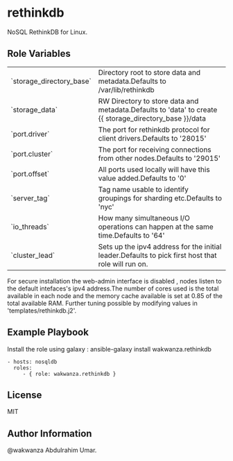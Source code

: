 rethinkdb
=========

NoSQL RethinkDB for Linux.



Role Variables
--------------

<table>
    <tr>
        <td>`storage_directory_base`</td> <td>Directory root to store data and metadata.Defaults to /var/lib/rethinkdb</td>
    </tr>
        <tr>
        <td>`storage_data`</td> <td>RW Directory to store data and metadata.Defaults to 'data' to create {{ storage_directory_base }}/data </td>
    </tr>
    <tr>
        <td>`port.driver`</td> <td>The port for rethinkdb protocol for client drivers.Defaults to '28015'</td>
    </tr>
    </tr>
    <tr>
        <td>`port.cluster`</td> <td>The port for receiving connections from other nodes.Defaults to '29015'</td>
    </tr>
    <tr>
        <td>`port.offset`</td> <td>All ports used locally will have this value added.Defaults to '0'</td>
    </tr>
     <tr>
        <td>`server_tag`</td> <td>Tag name usable to identify groupings for sharding etc.Defaults to 'nyc'</td>
    </tr>
    <tr>
        <td>`io_threads`</td> <td> How many simultaneous I/O operations can happen at the same time.Defaults to '64'</td>
    </tr>
    <tr>
        <td>`cluster_lead`</td> <td>Sets up the ipv4 address for the initial leader.Defaults to pick first host that role will run on.</td>
    </tr>
</table>

For secure installation the web-admin interface is disabled , nodes listen to the default intefaces's ipv4 address.The number of cores used is the total available in each node and the memory cache available is set at 0.85 of the total available RAM.
Further tuning possible by modifying values in 'templates/rethinkdb.j2'.

Example Playbook
----------------

Install the role using galaxy : ansible-galaxy install wakwanza.rethinkdb

    - hosts: nosqldb
      roles:
         - { role: wakwanza.rethinkdb }

License
-------

MIT

Author Information
------------------

@wakwanza Abdulrahim Umar.
